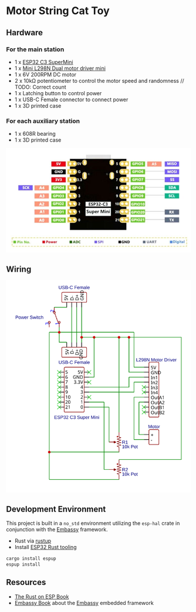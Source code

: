 # Motor String Cat Toy

## Hardware

### For the main station

- 1 x [ESP32 C3 SuperMini](https://www.espressif.com/en/products/socs/esp32-c3)
- 1 x [Mini L298N Dual motor driver mini](./datasheets/L298N_mini_dual_motor_driver.pdf)
- 1 x 6V 200RPM DC motor
- 2 x 10kΩ potentiometer to control the motor speed and randomness  // TODO: Correct count
- 1 x Latching button to control power
- 1 x USB-C Female connector to connect power
- 1 x 3D printed case

### For each auxiliary station

- 1 x 608R bearing
- 1 x 3D printed case

![ESP32 C3 SuperMini Pinout](./datasheets/ESP32_C3_supermini_pinout.jpg)

## Wiring

![Wiring Diagram](./assets/schematic.svg)

## Development Environment

This project is built in a `no_std` environment utilizing the `esp-hal` crate in conjunction with the [Embassy](https://embassy.dev/) framework.

- Rust via [rustup](https://rustup.rs/)
- Install [ESP32 Rust tooling](https://docs.esp-rs.org/book/installation/index.html)

```shell
cargo install espup
espup install
```

## Resources

- [The Rust on ESP Book](https://docs.esp-rs.org/book/introduction.html)
- [Embassy Book](https://embassy.dev/book/) about the [Embassy](https://embassy.dev/) embedded framework
